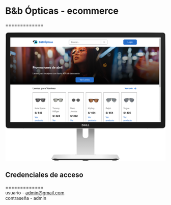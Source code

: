 # B&b Ópticas - ecommerce  
=============  

![Mockup de B&B Ópticas](./recursos/imagenes/mockup.png)  
## Credenciales de acceso  
=============  
usuario - admin@gmail.com  
contraseña - admin  